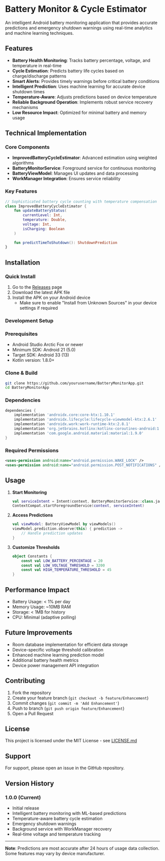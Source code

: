 # Battery Monitor & Cycle Estimator

An intelligent Android battery monitoring application that provides accurate predictions and emergency shutdown warnings using real-time analytics and machine learning techniques.

## Features

- **Battery Health Monitoring**: Tracks battery percentage, voltage, and temperature in real-time
- **Cycle Estimation**: Predicts battery life cycles based on charge/discharge patterns
- **Smart Alerts**: Provides timely warnings before critical battery conditions
- **Intelligent Prediction**: Uses machine learning for accurate device shutdown times
- **Temperature-Aware**: Adjusts predictions based on device temperature
- **Reliable Background Operation**: Implements robust service recovery mechanisms
- **Low Resource Impact**: Optimized for minimal battery and memory usage

## Technical Implementation

### Core Components

- **ImprovedBatteryCycleEstimator**: Advanced estimation using weighted algorithms
- **BatteryMonitorService**: Foreground service for continuous monitoring
- **BatteryViewModel**: Manages UI updates and data processing
- **WorkManager Integration**: Ensures service reliability

### Key Features

```kotlin
// Sophisticated battery cycle counting with temperature compensation
class ImprovedBatteryCycleEstimator {
    fun updateBatteryStatus(
        currentLevel: Int,
        temperature: Double,
        voltage: Int,
        isCharging: Boolean
    )
    
    fun predictTimeToShutdown(): ShutdownPrediction
}
```

## Installation

### Quick Install
1. Go to the [Releases](https://github.com/yourusername/BatteryMonitorApp/releases) page
2. Download the latest APK file
3. Install the APK on your Android device
   - Make sure to enable "Install from Unknown Sources" in your device settings if required

### Development Setup

### Prerequisites
- Android Studio Arctic Fox or newer
- Minimum SDK: Android 21 (5.0)
- Target SDK: Android 33 (13)
- Kotlin version: 1.8.0+

### Clone & Build

```sh
git clone https://github.com/yourusername/BatteryMonitorApp.git
cd BatteryMonitorApp
```

### Dependencies

```gradle
dependencies {
    implementation 'androidx.core:core-ktx:1.10.1'
    implementation 'androidx.lifecycle:lifecycle-viewmodel-ktx:2.6.1'
    implementation 'androidx.work:work-runtime-ktx:2.8.1'
    implementation 'org.jetbrains.kotlinx:kotlinx-coroutines-android:1.7.1'
    implementation 'com.google.android.material:material:1.9.0'
}
```

### Required Permissions

```xml
<uses-permission android:name="android.permission.WAKE_LOCK" />
<uses-permission android:name="android.permission.POST_NOTIFICATIONS" />
```

## Usage

1. **Start Monitoring**
   ```kotlin
   val serviceIntent = Intent(context, BatteryMonitorService::class.java)
   ContextCompat.startForegroundService(context, serviceIntent)
   ```

2. **Access Predictions**
   ```kotlin
   val viewModel: BatteryViewModel by viewModels()
   viewModel.prediction.observe(this) { prediction ->
       // Handle prediction updates
   }
   ```

3. **Customize Thresholds**
   ```kotlin
   object Constants {
       const val LOW_BATTERY_PERCENTAGE = 20
       const val LOW_VOLTAGE_THRESHOLD = 3200
       const val HIGH_TEMPERATURE_THRESHOLD = 45
   }
   ```

## Performance Impact

- Battery Usage: < 1% per day
- Memory Usage: ~10MB RAM
- Storage: < 1MB for history
- CPU: Minimal (adaptive polling)

## Future Improvements

- Room database implementation for efficient data storage
- Device-specific voltage threshold calibration
- Enhanced machine learning prediction model
- Additional battery health metrics
- Device power management API integration

## Contributing

1. Fork the repository
2. Create your feature branch (`git checkout -b feature/Enhancement`)
3. Commit changes (`git commit -m 'Add Enhancement'`)
4. Push to branch (`git push origin feature/Enhancement`)
5. Open a Pull Request

## License

This project is licensed under the MIT License - see [LICENSE.md](LICENSE.md)

## Support

For support, please open an issue in the GitHub repository.

## Version History

### 1.0.0 (Current)
- Initial release
- Intelligent battery monitoring with ML-based predictions
- Temperature-aware battery cycle estimation
- Emergency shutdown warnings
- Background service with WorkManager recovery
- Real-time voltage and temperature tracking

---

**Note**: Predictions are most accurate after 24 hours of usage data collection. Some features may vary by device manufacturer.

